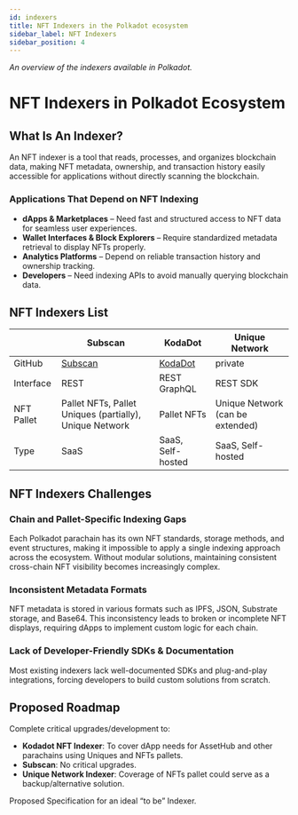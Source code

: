 ```yaml
---
id: indexers
title: NFT Indexers in the Polkadot ecosystem
sidebar_label: NFT Indexers
sidebar_position: 4 
---
```


_An overview of the indexers available in Polkadot._

# NFT Indexers in Polkadot Ecosystem


## What Is An Indexer?

An NFT indexer is a tool that reads, processes, and organizes blockchain data, making NFT metadata, ownership, and transaction history easily accessible for applications without directly scanning the blockchain.

### Applications That Depend on NFT Indexing

- **dApps & Marketplaces** – Need fast and structured access to NFT data for seamless user experiences.
- **Wallet Interfaces & Block Explorers** – Require standardized metadata retrieval to display NFTs properly.
- **Analytics Platforms** – Depend on reliable transaction history and ownership tracking.
- **Developers** – Need indexing APIs to avoid manually querying blockchain data.

## NFT Indexers List

|             | Subscan                          | KodaDot                          | Unique Network           |
|-------------|----------------------------------|----------------------------------|--------------------------|
| GitHub      | [Subscan](https://github.com/subscan-explorer) | [KodaDot](https://github.com/kodadot/uniquery) | private                  |
| Interface   | REST                             | REST GraphQL                     | REST SDK                 |
| NFT Pallet  | Pallet NFTs, Pallet Uniques (partially), Unique Network | Pallet NFTs                      | Unique Network (can be extended) |
| Type        | SaaS                             | SaaS, Self-hosted                | SaaS, Self-hosted        |

## NFT Indexers Challenges

### Chain and Pallet-Specific Indexing Gaps

Each Polkadot parachain has its own NFT standards, storage methods, and event structures, making it impossible to apply a single indexing approach across the ecosystem. Without modular solutions, maintaining consistent cross-chain NFT visibility becomes increasingly complex.

### Inconsistent Metadata Formats

NFT metadata is stored in various formats such as IPFS, JSON, Substrate storage, and Base64. This inconsistency leads to broken or incomplete NFT displays, requiring dApps to implement custom logic for each chain.

### Lack of Developer-Friendly SDKs & Documentation

Most existing indexers lack well-documented SDKs and plug-and-play integrations, forcing developers to build custom solutions from scratch.

## Proposed Roadmap

Complete critical upgrades/development to:

- **Kodadot NFT Indexer**: To cover dApp needs for AssetHub and other parachains using Uniques and NFTs pallets.
- **Subscan**: No critical upgrades.
- **Unique Network Indexer**: Coverage of NFTs pallet could serve as a backup/alternative solution.

Proposed Specification for an ideal “to be” Indexer.
